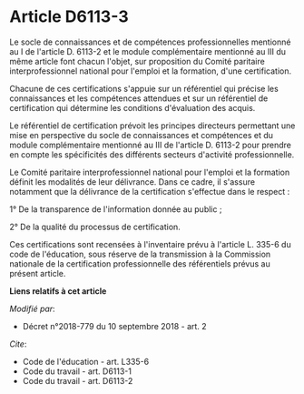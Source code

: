 # Article D6113-3

Le socle de connaissances et de compétences professionnelles mentionné au I de l'article D. 6113-2 et le module
complémentaire mentionné au III du même article font chacun l'objet, sur proposition du Comité paritaire interprofessionnel
national pour l'emploi et la formation, d'une certification. 

Chacune de ces certifications s'appuie sur un référentiel qui précise les connaissances et les compétences attendues et sur
un référentiel de certification qui détermine les conditions d'évaluation des acquis.

Le référentiel de certification prévoit les principes directeurs permettant une mise en perspective du socle de connaissances
et compétences et du module complémentaire mentionné au III de l'article D. 6113-2 pour prendre en compte les spécificités
des différents secteurs d'activité professionnelle.

Le Comité paritaire interprofessionnel national pour l'emploi et la formation définit les modalités de leur délivrance. Dans
ce cadre, il s'assure notamment que la délivrance de la certification s'effectue dans le respect :

1° De la transparence de l'information donnée au public ;

2° De la qualité du processus de certification.

Ces certifications sont recensées à l'inventaire prévu à l'article L. 335-6  du code de l'éducation, sous réserve de la
transmission à la Commission nationale de la certification professionnelle des référentiels prévus au présent article.

**Liens relatifs à cet article**

_Modifié par_:

  - Décret n°2018-779 du 10 septembre 2018 - art. 2

_Cite_:

  - Code de l'éducation - art. L335-6
  - Code du travail - art. D6113-1
  - Code du travail - art. D6113-2
